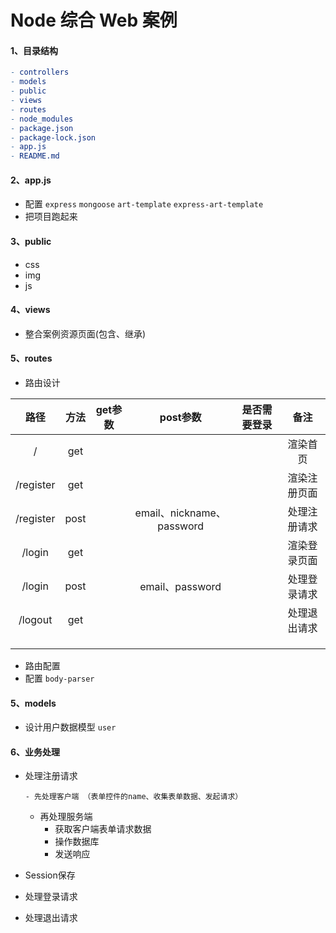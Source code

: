 # Node 综合 Web 案例

#### 1、目录结构

```makefile
- controllers
- models
- public
- views
- routes
- node_modules
- package.json
- package-lock.json
- app.js
- README.md
```

#### 2、app.js

- 配置 `express` `mongoose` `art-template` `express-art-template`
- 把项目跑起来

#### 3、public

- css
- img
- js

#### 4、views 

- 整合案例资源页面(包含、继承)

#### 5、routes 

- 路由设计

|   路径    | 方法 | get参数 |         post参数          | 是否需要登录 |     备注     |
| :-------: | :--: | :-----: | :-----------------------: | :----------: | :----------: |
|     /     | get  |         |                           |              |   渲染首页   |
| /register | get  |         |                           |              | 渲染注册页面 |
| /register | post |         | email、nickname、password |              | 处理注册请求 |
|  /login   | get  |         |                           |              | 渲染登录页面 |
|  /login   | post |         |      email、password      |              | 处理登录请求 |
|  /logout  | get  |         |                           |              | 处理退出请求 |
|           |      |         |                           |              |              |
|           |      |         |                           |              |              |
|           |      |         |                           |              |              |

- 路由配置
- 配置 `body-parser`

#### 5、models

- 设计用户数据模型 `user`

#### 6、业务处理

- 处理注册请求 

      - 先处理客户端 （表单控件的name、收集表单数据、发起请求）
     - 再处理服务端
       - 获取客户端表单请求数据
       - 操作数据库
       - 发送响应
- Session保存
- 处理登录请求
- 处理退出请求



